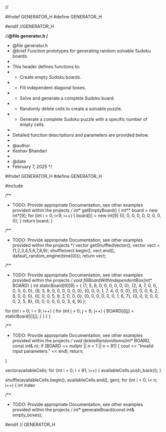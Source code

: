 
//

#ifndef GENERATOR_H
#define GENERATOR_H

#endif //GENERATOR_H

//**@file generator.h
/**
* @file generator.h
* @brief Function prototypes for generating random solvable Sudoku boards.
*
* This header defines functions to:
* - Create empty Sudoku boards.
* - Fill independent diagonal boxes.
* - Solve and generate a complete Sudoku board.
* - Randomly delete cells to create a solvable puzzle.
* - Generate a complete Sudoku puzzle with a specific number of empty cells.
*
* Detailed function descriptions and parameters are provided below.
*
* @author
* Keshav Bhandari
*
* @date
* February 7, 2025
*/

#ifndef GENERATOR_H
#define GENERATOR_H

#include <vector>



/**
 * TODO: Provide appropriate Documentation, see other examples provided within the projects
 */
int** getEmptyBoard() {
  int** board = new int*[9];
  for (int i = 0; i<9; i++)
    {
      board[i] = new int[9] {0, 0, 0, 0, 0, 0, 0, 0, 0};
    }
  return board;
}

/**
  * TODO: Provide appropriate Documentation, see other examples provided within the projects
  */
 vector<int> getShuffledVector();
 vector<int> vect = {1,2,3,4,5,6,7,8,9};
shuffle(vect.begin(), vect.end(), dafault_random_engine(time(0)));
return vect;

/**
  * TODO: Provide appropriate Documentation, see other examples provided within the projects
  */
void fillBoardWithIndependentBox(int** BOARD) {
  int staticBoard[9][9] = {
    {1, 5, 6, 0, 0, 0, 0, 0, 0},
    {2, 4, 7, 0, 0, 0, 0, 0, 0},
    {8, 3, 9, 0, 0, 0, 0, 0, 0},
    {0, 0, 0, 1, 7, 4, 0, 0, 0},
    {0, 0, 0, 6, 2, 8, 0, 0, 0},
    {0, 0, 0, 5, 9, 3, 0, 0, 0},
    {0, 0, 0, 0, 0, 0, 1, 6, 7},
    {0, 0, 0, 0, 0, 0, 2, 5, 8},
    {0, 0, 0, 0, 0, 0, 3, 4, 9}
  };

  for (int i = 0; i < 9; i++) {
    for (int j = 0; j < 9; j++) {
      BOARD[i][j] = staticBoard[i][j];
    }
  }
}
}

/**
  * TODO: Provide appropriate Documentation, see other examples provided within the projects
  */
void deleteRandomItems(int** BOARD, const int& n);
  if (BOARD == nullptr || n < 1 || n > 81) {
  cout << "Invalid input parameters." << endl;
   return;

 }

vector<int>availableCells;
  for (int i = 0; i < 81; i++)
{
  availableCells.push_back(i);
}

shuffle(availableCells.begin(), availableCells.end(), gen);
  for (int i = 0; i< n; i++)
{
  int index

/**
  * TODO: Provide appropriate Documentation, see other examples provided within the projects
  */
int** generateBoard(const int& empty_boxes);

#endif // GENERATOR_H

